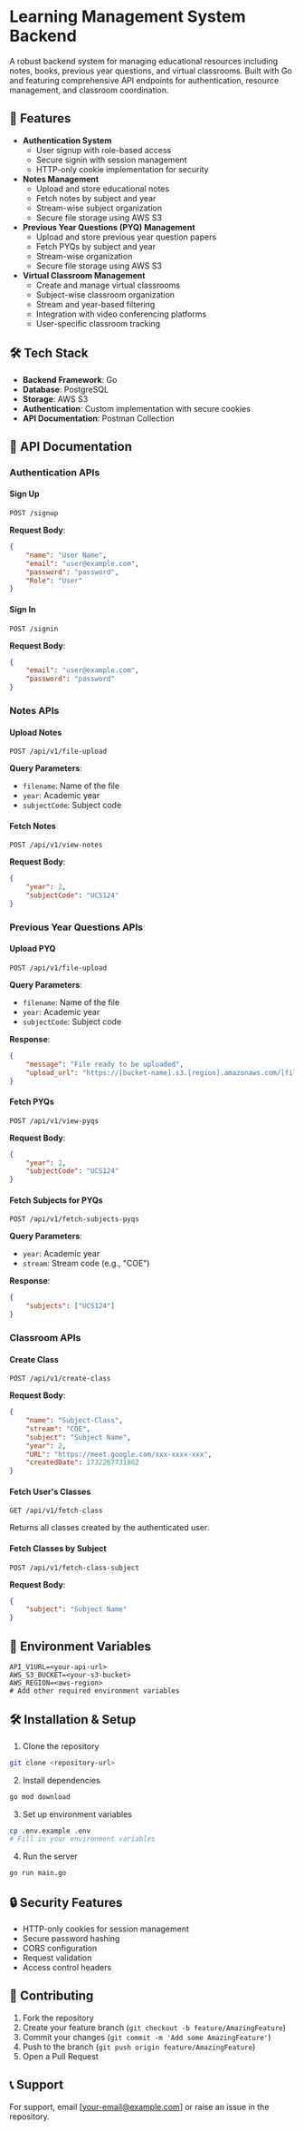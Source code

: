 # Learning Management System Backend
A robust backend system for managing educational resources including notes, books, previous year questions, and virtual classrooms. Built with Go and featuring comprehensive API endpoints for authentication, resource management, and classroom coordination.
## 🚀 Features
- **Authentication System**
  - User signup with role-based access
  - Secure signin with session management
  - HTTP-only cookie implementation for security
- **Notes Management**
  - Upload and store educational notes
  - Fetch notes by subject and year
  - Stream-wise subject organization
  - Secure file storage using AWS S3
- **Previous Year Questions (PYQ) Management**
  - Upload and store previous year question papers
  - Fetch PYQs by subject and year
  - Stream-wise organization
  - Secure file storage using AWS S3
- **Virtual Classroom Management**
  - Create and manage virtual classrooms
  - Subject-wise classroom organization
  - Stream and year-based filtering
  - Integration with video conferencing platforms
  - User-specific classroom tracking
## 🛠️ Tech Stack
- **Backend Framework**: Go
- **Database**: PostgreSQL
- **Storage**: AWS S3
- **Authentication**: Custom implementation with secure cookies
- **API Documentation**: Postman Collection
## 📝 API Documentation
### Authentication APIs
#### Sign Up
```http
POST /signup
```
**Request Body**:
```json
{
    "name": "User Name",
    "email": "user@example.com",
    "password": "password",
    "Role": "User"
}
```
#### Sign In
```http
POST /signin
```
**Request Body**:
```json
{
    "email": "user@example.com",
    "password": "password"
}
```
### Notes APIs
#### Upload Notes
```http
POST /api/v1/file-upload
```
**Query Parameters**:
- `filename`: Name of the file
- `year`: Academic year
- `subjectCode`: Subject code
#### Fetch Notes
```http
POST /api/v1/view-notes
```
**Request Body**:
```json
{
    "year": 2,
    "subjectCode": "UCS124"
}
```
### Previous Year Questions APIs
#### Upload PYQ
```http
POST /api/v1/file-upload
```
**Query Parameters**:
- `filename`: Name of the file
- `year`: Academic year
- `subjectCode`: Subject code

**Response**:
```json
{
    "message": "File ready to be uploaded",
    "upload_url": "https://[bucket-name].s3.[region].amazonaws.com/[file-path]"
}
```

#### Fetch PYQs
```http
POST /api/v1/view-pyqs
```
**Request Body**:
```json
{
    "year": 2,
    "subjectCode": "UCS124"
}
```

#### Fetch Subjects for PYQs
```http
POST /api/v1/fetch-subjects-pyqs
```
**Query Parameters**:
- `year`: Academic year
- `stream`: Stream code (e.g., "COE")

**Response**:
```json
{
    "subjects": ["UCS124"]
}
```

### Classroom APIs
#### Create Class
```http
POST /api/v1/create-class
```
**Request Body**:
```json
{
    "name": "Subject-Class",
    "stream": "COE",
    "subject": "Subject Name",
    "year": 2,
    "URL": "https://meet.google.com/xxx-xxxx-xxx",
    "createdDate": 1732267731862
}
```
#### Fetch User's Classes
```http
GET /api/v1/fetch-class
```
Returns all classes created by the authenticated user.
#### Fetch Classes by Subject
```http
POST /api/v1/fetch-class-subject
```
**Request Body**:
```json
{
    "subject": "Subject Name"
}
```
## 🚦 Environment Variables
```env
API_V1URL=<your-api-url>
AWS_S3_BUCKET=<your-s3-bucket>
AWS_REGION=<aws-region>
# Add other required environment variables
```
## 🛠️ Installation & Setup
1. Clone the repository
```bash
git clone <repository-url>
```
2. Install dependencies
```bash
go mod download
```
3. Set up environment variables
```bash
cp .env.example .env
# Fill in your environment variables
```
4. Run the server
```bash
go run main.go
```
## 🔒 Security Features
- HTTP-only cookies for session management
- Secure password hashing
- CORS configuration
- Request validation
- Access control headers

## 👥 Contributing
1. Fork the repository
2. Create your feature branch (`git checkout -b feature/AmazingFeature`)
3. Commit your changes (`git commit -m 'Add some AmazingFeature'`)
4. Push to the branch (`git push origin feature/AmazingFeature`)
5. Open a Pull Request
## 📞 Support
For support, email [your-email@example.com] or raise an issue in the repository.
